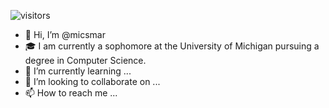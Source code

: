 ![visitors](https://visitor-badge.glitch.me/badge?page_id=micsmar.README.md)

- 👋 Hi, I’m @micsmar
- 🎓 I am currently a sophomore at the University of Michigan pursuing a degree in Computer Science.
- 🌱 I’m currently learning ...
- 💞️ I’m looking to collaborate on ...
- 📫 How to reach me ...

<!---
micsmar/micsmar is a ✨ special ✨ repository because its `README.md` (this file) appears on your GitHub profile.
You can click the Preview link to take a look at your changes.
--->
